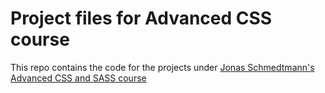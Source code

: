 # Project files for Advanced CSS course 
This repo contains the code for the projects under [ Jonas Schmedtmann's Advanced CSS and SASS course](https://www.udemy.com/advanced-css-and-sass/)